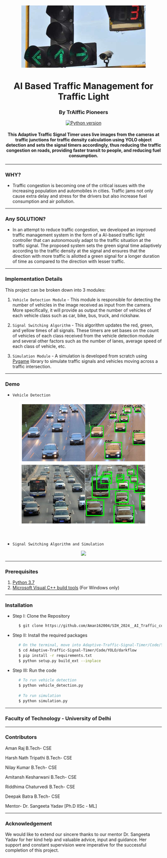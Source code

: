 <p align="center">
 <img height=200px src="./traffic-signal.jpg" alt="Traffic Signal Timer">
</p>

<h1 align="center">AI Based Traffic Management for Traffic Light
</h1>

<h3 align="center">By TrAIffic Pioneers

</h3>

<div align="center">

[![Python version](https://img.shields.io/badge/python-3.7-blue.svg)](https://www.python.org/downloads/release/python-370/)

<h4>This Adaptive Traffic Signal Timer uses live images from the cameras at traffic junctions for traffic density calculation using YOLO object detection and sets the signal timers accordingly, thus reducing the traffic congestion on roads, providing faster transit to people, and reducing fuel consumption.</h4>

</div>

-----------------------------------------
### WHY?

* Traffic congestion is becoming one of the critical issues with the increasing population and automobiles in cities. Traffic jams not only cause extra delay and stress for the drivers but also increase fuel consumption and air pollution. 

-----------------------------------------
### Any SOLUTION?

* In an attempt to reduce traffic congestion, we developed an improved traffic management system in the form of a AI-based traffic light controller that can autonomously adapt to the traffic situation at the traffic signal. The proposed system sets the green signal time adaptively according to the traffic density at the signal and ensures that the direction with more traffic is allotted a green signal for a longer duration of time as compared to the direction with lesser traffic. 

------------------------------------------
### Implementation Details

This project can be broken down into 3 modules:

1. `Vehicle Detection Module` - This module is responsible for detecting the number of vehicles in the image received as input from the camera. More specifically, it will provide as output the number of vehicles of each vehicle class such as car, bike, bus, truck, and rickshaw.

2. `Signal Switching Algorithm` - This algorithm updates the red, green, and yellow times of all signals. These timers are set bases on the count of vehicles of each class received from the vehicle detection module and several other factors such as the number of lanes, average speed of each class of vehicle, etc. 

3. `Simulation Module` - A simulation is developed from scratch using [Pygame](https://www.pygame.org/news) library to simulate traffic signals and vehicles moving across a traffic intersection.


------------------------------------------
### Demo

* `Vehicle Detection`

<p align="center">
 <img height=400px src="./vehicle-detection.png" alt="Vehicle Detection">
</p>

<br> 

* `Signal Switching Algorithm and Simulation`

<p align="center">
    <img src="./Demo.gif">
</p>

------------------------------------------
### Prerequisites

1. [Python 3.7](https://www.python.org/downloads/release/python-370/)
2. [Microsoft Visual C++ build tools](http://go.microsoft.com/fwlink/?LinkId=691126&fixForIE=.exe.) (For Windows only)

------------------------------------------
### Installation

* Step I: Clone the Repository
```sh
      $ git clone https://github.com/Aman162004/SIH_2024__AI_Traffic_control_system.git
```
* Step II: Install the required packages
```sh
      # On the terminal, move into Adaptive-Traffic-Signal-Timer/Code/YOLO/darkflow directory
      $ cd Adaptive-Traffic-Signal-Timer/Code/YOLO/darkflow
      $ pip install -r requirements.txt
      $ python setup.py build_ext --inplace
```

* Step III: Run the code
```sh
      # To run vehicle detection
      $ python vehicle_detection.py
      
      # To run simulation
      $ python simulation.py
```

------------------------------------------


### Faculty of Technology - University of Delhi

------------------------------------------
### Contributors

Aman Raj B.Tech- CSE

Harsh Nath Tripathi B.Tech- CSE

Nilay Kumar B.Tech- CSE

Amitansh Kesharwani B.Tech- CSE

Riddhima Chaturvedi B.Tech- CSE

Deepak Batra B.Tech- CSE

Mentor- Dr. Sangeeta Yadav [Ph.D IISc - ML]



------------------------------------------
### Acknowledgement

We would like to extend our sincere thanks to our mentor Dr. Sangeeta Yadav for her kind help and valuable advice, input and guidance. Her support and constant supervision were imperative for the successful completion of this project.
